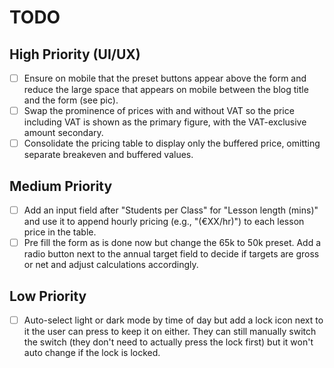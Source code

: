 # TODO

## High Priority (UI/UX)
- [ ] Ensure on mobile that the preset buttons appear above the form and reduce the large space that appears on mobile between the blog title and the form (see pic).
- [ ] Swap the prominence of prices with and without VAT so the price including VAT is shown as the primary figure, with the VAT-exclusive amount secondary.
- [ ] Consolidate the pricing table to display only the buffered price, omitting separate breakeven and buffered values.

## Medium Priority
- [ ] Add an input field after "Students per Class" for "Lesson length (mins)" and use it to append hourly pricing (e.g., "(€XX/hr)") to each lesson price in the table.
- [ ] Pre fill the form as is done now but change the 65k to 50k preset. Add a radio button next to the annual target field to decide if targets are gross or net and adjust calculations accordingly.

## Low Priority
- [ ] Auto-select light or dark mode by time of day but add a lock icon next to it the user can press to keep it on either. They can still manually switch the switch (they don't need to actually press the lock first) but it won't auto change if the lock is locked.
